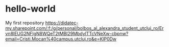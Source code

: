 # hello-world
My first repository
https://didatec-my.sharepoint.com/:f:/g/personal/bolbos_al_alexandra_student_utcluj_ro/Ervn8lEUG2NFlgN8WQeT2tMBl29MbdylTTcVNeXw-cbpnw?email=Cristi.Mocan%40campus.utcluj.ro&e=KlP0Dw
